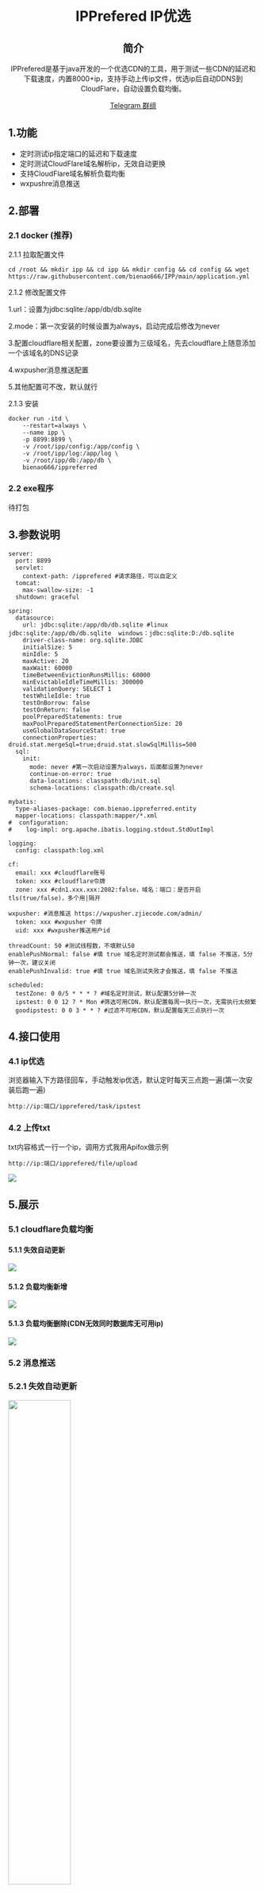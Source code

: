 <div align="center">

# IPPrefered IP优选

## 简介
IPPrefered是基于java开发的一个优选CDN的工具，用于测试一些CDN的延迟和下载速度，内置8000+ip，支持手动上传ip文件，优选ip后自动DDNS到CloudFlare，自动设置负载均衡。

[Telegram 群组](https://t.me/bienao_airport)
</div>

## 1.功能
* 定时测试ip指定端口的延迟和下载速度
* 定时测试CloudFlare域名解析ip，无效自动更换
* 支持CloudFlare域名解析负载均衡
* wxpushre消息推送

## 2.部署

###  2.1 docker (推荐)
2.1.1 拉取配置文件
```
cd /root && mkdir ipp && cd ipp && mkdir config && cd config && wget https://raw.githubusercontent.com/bienao666/IPP/main/application.yml
```
2.1.2 修改配置文件
 
 1.url：设置为jdbc:sqlite:/app/db/db.sqlite

 2.mode：第一次安装的时候设置为always，启动完成后修改为never

 3.配置cloudflare相关配置，zone要设置为三级域名，先去cloudflare上随意添加一个该域名的DNS记录

 4.wxpusher消息推送配置

 5.其他配置可不改，默认就行


2.1.3 安装
```
docker run -itd \
	--restart=always \
	--name ipp \
	-p 8899:8899 \
	-v /root/ipp/config:/app/config \
	-v /root/ipp/log:/app/log \
	-v /root/ipp/db:/app/db \
	bienao666/ippreferred
```

### 2.2 exe程序
待打包

## 3.参数说明
```
server:
  port: 8899
  servlet:
    context-path: /ipprefered #请求路径，可以自定义
  tomcat:
    max-swallow-size: -1
  shutdown: graceful

spring:
  datasource:
    url: jdbc:sqlite:/app/db/db.sqlite #linux jdbc:sqlite:/app/db/db.sqlite  windows：jdbc:sqlite:D:/db.sqlite
    driver-class-name: org.sqlite.JDBC
    initialSize: 5
    minIdle: 5
    maxActive: 20
    maxWait: 60000
    timeBetweenEvictionRunsMillis: 60000
    minEvictableIdleTimeMillis: 300000
    validationQuery: SELECT 1
    testWhileIdle: true
    testOnBorrow: false
    testOnReturn: false
    poolPreparedStatements: true
    maxPoolPreparedStatementPerConnectionSize: 20
    useGlobalDataSourceStat: true
    connectionProperties: druid.stat.mergeSql=true;druid.stat.slowSqlMillis=500
  sql:
    init:
      mode: never #第一次启动设置为always，后面都设置为never
      continue-on-error: true
      data-locations: classpath:db/init.sql
      schema-locations: classpath:db/create.sql

mybatis:
  type-aliases-package: com.bienao.ippreferred.entity
  mapper-locations: classpath:mapper/*.xml
#  configuration:
#    log-impl: org.apache.ibatis.logging.stdout.StdOutImpl

logging:
  config: classpath:log.xml

cf:
  email: xxx #cloudflare账号
  token: xxx #cloudflare令牌
  zone: xxx #cdn1.xxx.xxx:2082:false，域名：端口：是否开启tls(true/false)，多个用|隔开

wxpusher: #消息推送 https://wxpusher.zjiecode.com/admin/
  token: xxx #wxpusher 令牌
  uid: xxx #wxpusher推送用户id

threadCount: 50 #测试线程数，不填默认50
enablePushNormal: false #填 true 域名定时测试都会推送，填 false 不推送，5分钟一次，建议关闭
enablePushInvalid: true #填 true 域名测试失败才会推送，填 false 不推送

scheduled:
  testZone: 0 0/5 * * * ? #域名定时测试，默认配置5分钟一次
  ipstest: 0 0 12 ? * Mon #筛选可用CDN，默认配置每周一执行一次，无需执行太频繁
  goodipstest: 0 0 3 * * ? #过滤不可用CDN，默认配置每天三点执行一次
```
## 4.接口使用

### 4.1 ip优选
浏览器输入下方路径回车，手动触发ip优选，默认定时每天三点跑一遍(第一次安装后跑一遍)
```
http://ip:端口/ipprefered/task/ipstest
```

### 4.2 上传txt
txt内容格式一行一个ip，调用方式我用Apifox做示例

```
http://ip:端口/ipprefered/file/upload
```

<img src="https://pic.sl.al/gdrive/pic/2023-06-17/648dd275aa7e5.png">

## 5.展示

### 5.1 cloudflare负载均衡

#### 5.1.1 失效自动更新

<img src="https://pic.sl.al/gdrive/pic/2023-06-18/648f0d2658929.png">

#### 5.1.2 负载均衡新增

<img src="https://pic.sl.al/gdrive/pic/2023-06-18/648f0d278f7e7.png">

#### 5.1.3 负载均衡删除(CDN无效同时数据库无可用ip)

<img src="https://pic.sl.al/gdrive/pic/2023-06-18/648f14cd8c450.png">

### 5.2 消息推送

### 5.2.1 失效自动更新

<img width="50%" src="https://pic.sl.al/gdrive/pic/2023-06-18/648f1584001b5.jpg">

### 5.2.2 负载均衡新增



### 5.2.3 负载均衡删除(CDN无效同时数据库无可用ip)

<img width="50%" src="https://pic.sl.al/gdrive/pic/2023-06-18/648f1581def97.jpg">

## 6.常见问题

